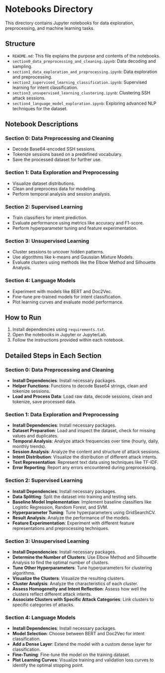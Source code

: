 # Notebooks Directory

This directory contains Jupyter notebooks for data exploration, preprocessing, and machine learning tasks.

## Structure

- `README.md`: This file explains the purpose and contents of the notebooks.
- `section0_data_preprocessing_and_cleaning.ipynb`: Data decoding and sampling.
- `section1_data_exploration_and_preprocessing.ipynb`: Data exploration and preprocessing.
- `section2_supervised_learning_classification.ipynb`: Supervised learning for intent classification.
- `section3_unsupervised_learning_clustering.ipynb`: Clustering SSH attack sessions.
- `section4_language_model_exploration.ipynb`: Exploring advanced NLP techniques for the dataset.

## Notebook Descriptions

### Section 0: Data Preprocessing and Cleaning

- Decode Base64-encoded SSH sessions.
- Tokenize sessions based on a predefined vocabulary.
- Save the processed dataset for further use.

### Section 1: Data Exploration and Preprocessing

- Visualize dataset distributions.
- Clean and preprocess data for modeling.
- Perform temporal analysis and session analysis.

### Section 2: Supervised Learning

- Train classifiers for intent prediction.
- Evaluate performance using metrics like accuracy and F1-score.
- Perform hyperparameter tuning and feature experimentation.

### Section 3: Unsupervised Learning

- Cluster sessions to uncover hidden patterns.
- Use algorithms like k-means and Gaussian Mixture Models.
- Evaluate clusters using methods like the Elbow Method and Silhouette Analysis.

### Section 4: Language Models

- Experiment with models like BERT and Doc2Vec.
- Fine-tune pre-trained models for intent classification.
- Plot learning curves and evaluate model performance.

## How to Run

1. Install dependencies using `requirements.txt`.
2. Open the notebooks in Jupyter or JupyterLab.
3. Follow the instructions provided within each notebook.

## Detailed Steps in Each Section

### Section 0: Data Preprocessing and Cleaning

- **Install Dependencies**: Install necessary packages.
- **Helper Functions**: Functions to decode Base64 strings, clean and tokenize sessions.
- **Load and Process Data**: Load raw data, decode sessions, clean and tokenize, save processed data.

### Section 1: Data Exploration and Preprocessing

- **Install Dependencies**: Install necessary packages.
- **Dataset Preparation**: Load and inspect the dataset, check for missing values and duplicates.
- **Temporal Analysis**: Analyze attack frequencies over time (hourly, daily, monthly trends).
- **Session Analysis**: Analyze the content and structure of attack sessions.
- **Intent Distribution**: Visualize the distribution of different attack intents.
- **Text Representation**: Represent text data using techniques like TF-IDF.
- **Error Reporting**: Report any errors encountered during preprocessing.

### Section 2: Supervised Learning

- **Install Dependencies**: Install necessary packages.
- **Data Splitting**: Split the dataset into training and testing sets.
- **Baseline Model Implementation**: Implement baseline classifiers like Logistic Regression, Random Forest, and SVM.
- **Hyperparameter Tuning**: Tune hyperparameters using GridSearchCV.
- **Result Analysis**: Analyze the performance of the models.
- **Feature Experimentation**: Experiment with different feature representations and preprocessing techniques.

### Section 3: Unsupervised Learning

- **Install Dependencies**: Install necessary packages.
- **Determine the Number of Clusters**: Use Elbow Method and Silhouette Analysis to find the optimal number of clusters.
- **Tune Other Hyperparameters**: Tune hyperparameters for clustering algorithms.
- **Visualize the Clusters**: Visualize the resulting clusters.
- **Cluster Analysis**: Analyze the characteristics of each cluster.
- **Assess Homogeneity and Intent Reflection**: Assess how well the clusters reflect different attack intents.
- **Associate Clusters with Specific Attack Categories**: Link clusters to specific categories of attacks.

### Section 4: Language Models

- **Install Dependencies**: Install necessary packages.
- **Model Selection**: Choose between BERT and Doc2Vec for intent classification.
- **Add a Dense Layer**: Extend the model with a custom dense layer for classification.
- **Fine-Tuning**: Fine-tune the model on the training dataset.
- **Plot Learning Curves**: Visualize training and validation loss curves to identify the optimal stopping point.
